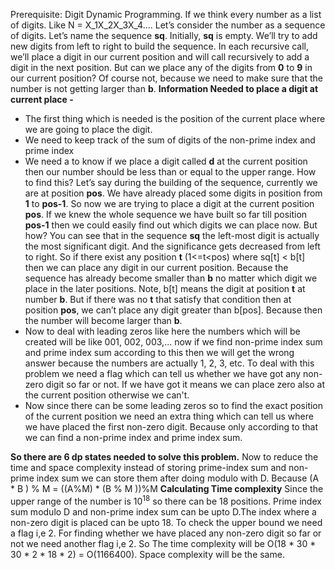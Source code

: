 Prerequisite: Digit Dynamic Programming.
If we think every number as a list of digits. Like N = X_1X_2X_3X_4....
Let’s consider the number as a sequence of digits. Let’s name the sequence **sq**. Initially, **sq** is empty. We’ll try to add new digits from left to right to build the sequence. In each recursive call, we’ll place a digit in our current position and will call recursively to add a digit in the next position. But can we place any of the digits from **0** to **9** in our current position? Of course not, because we need to make sure that the number is not getting larger than **b**.
**Information Needed to place a digit at current place -**

 - The first thing which is needed is the position of the current place where we are going to place the digit.
 - We need to keep track of the sum of digits of the non-prime index and prime index
 - We need a to know if we place a digit called **d** at the current position then our number should be less than or equal to the upper range. How to find this?
 Let’s say during the building of the sequence, currently we are at position  **pos**. We have already placed some digits in position from  **1**  to  **pos-1**. So now we are trying to place a digit at the current position  **pos**. If we knew the whole sequence we have built so far till position  **pos-1**  then we could easily find out which digits we can place now. But how?
You can see that in the sequence  **sq**  the left-most digit is actually the most significant digit. And the significance gets decreased from left to right. So if there exist any position  **t**  (1<=t<pos) where sq[t] < b[t] then we can place any digit in our current position. Because the sequence has already become smaller than  **b**  no matter which digit we place in the later positions. Note, b[t] means the digit at position  **t**  at number  **b**.
But if there was no  **t**  that satisfy that condition then at position  **pos**, we can’t place any digit greater than b[pos]. Because then the number will become larger than  **b**.
 - Now to deal with leading zeros like here the numbers which will be created will be like 001, 002, 003,... now if we find non-prime index sum and prime index sum according to this then we will get the wrong answer because the numbers are actually 1, 2, 3, etc. To deal with this problem we need a flag which can tell us whether we have got any non-zero digit so far or not. If we have got it means we can place zero also at the current position otherwise we can't.
 - Now since there can be some leading zeros so to find the exact position of the current position we need an extra thing which can tell us where we have placed the first non-zero digit. Because only according to that we can find a non-prime index and prime index sum.

  **So there are 6 dp states needed to solve this problem.**
  Now to reduce the time and space complexity instead of storing prime-index sum and non-prime index sum we can store them after doing modulo with D.
  Because (A * B ) % M = ((A%M) * (B % M ))%M
  **Calculating Time complexity**
  Since the upper range of the number is 10$^{18}$ so there can be 18 positions. Prime index sum modulo D and non-prime index sum can be upto D.The index where a non-zero digit is placed can be upto 18. To check the upper bound we need a flag i,e 2. For finding whether we have placed any non-zero digit so far or not we need another flag i,e 2. So The time complexity will be O(18 * 30 * 30 * 2 * 18 * 2) =  O(1166400). Space complexity will be the same.
